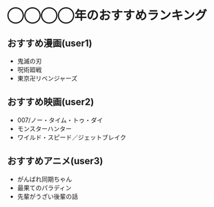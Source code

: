 # ◯◯◯◯年のおすすめランキング


## おすすめ漫画(user1)
- 鬼滅の刃
- 呪術廻戦
- 東京卍リベンジャーズ


## おすすめ映画(user2)
- 007/ノー・タイム・トゥ・ダイ
- モンスターハンター
- ワイルド・スピード／ジェットブレイク


## おすすめアニメ(user3)
- がんばれ同期ちゃん
- 最果てのパラディン
- 先輩がうざい後輩の話


